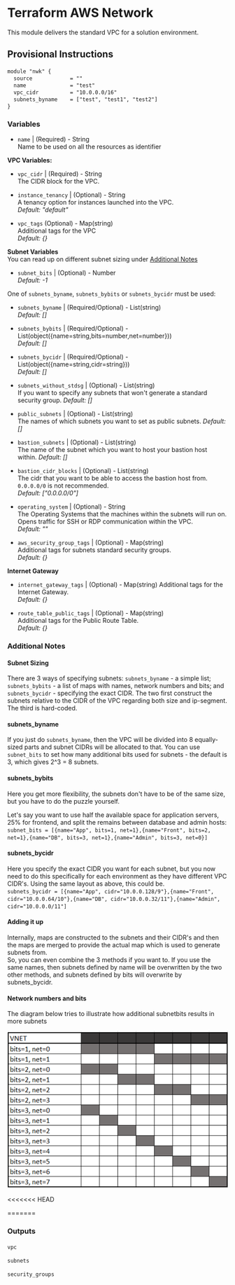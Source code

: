 # Terraform AWS Network
This module delivers the standard VPC for a solution environment.

## Provisional Instructions
```hcl
module "nwk" {
  source            = ""
  name              = "test"
  vpc_cidr          = "10.0.0.0/16"
  subnets_byname    = ["test", "test1", "test2"]
}
```

### Variables
* `name` | (Required) - String  
Name to be used on all the resources as identifier  

**VPC Variables:**
* `vpc_cidr` | (Required) - String  
The CIDR block for the VPC.  

* `instance_tenancy` | (Optional) - String  
A tenancy option for instances launched into the VPC.  
*Default: "default"*  

* `vpc_tags` (Optional) - Map(string)  
Additional tags for the VPC  
*Default: {}*  

**Subnet Variables**  
You can read up on different subnet sizing under [Additional Notes](###Additional-Notes)    
* `subnet_bits` | (Optional) - Number  
*Default: -1*  

One of `subnets_byname`, `subnets_bybits` or `subnets_bycidr` must be used:  
* `subnets_byname` | (Required/Optional) - List(string)   
*Default: []*  

* `subnets_bybits` | (Required/Optional) - List(object({name=string,bits=number,net=number}))   
*Default: []*  

* `subnets_bycidr` | (Required/Optional) - List(object({name=string,cidr=string}))   
*Default: []*  

* `subnets_without_stdsg` | (Optional) - List(string)  
If you want to specify any subnets that won't generate a standard security group.
*Default: []*  

* `public_subnets` | (Optional) - List(string)  
The names of which subnets you want to set as public subnets.
*Default: []*  

* `bastion_subnets` | (Optional) - List(string)  
The name of the subnet which you want to host your bastion host within.
*Default: []*  

* `bastion_cidr_blocks` | (Optional) - List(string)  
The cidr that you want to be able to access the bastion host from. `0.0.0.0/0` is not recommended.  
*Default: ["0.0.0.0/0"]*  

* `operating_system` | (Optional) - String  
The Operating Systems that the machines within the subnets will run on. Opens traffic for SSH or RDP communication within the VPC.    
*Default: ""*  

* `aws_security_group_tags` | (Optional) - Map(string)  
Additional tags for subnets standard security groups.  
*Default: {}*  

**Internet Gateway**    
* `internet_gateway_tags` | (Optional) - Map(string)
Additional tags for the Internet Gateway.  
*Default: {}*  

* `route_table_public_tags` | (Optional) - Map(string)  
Additional tags for the Public Route Table.  
*Default: {}*  

### Additional Notes  
#### Subnet Sizing  
There are 3 ways of specifying subnets: `subnets_byname` - a simple list; `subnets_bybits` - a list of maps with names, network numbers and bits; and `subnets_bycidr` - specifying the exact CIDR. The two first construct the subnets relative to the CIDR of the VPC regarding both size and ip-segment. The third is hard-coded.  

#### subnets_byname  
If you just do `subnets_byname`, then the VPC will be divided into 8 equally-sized parts and subnet CIDRs will be allocated to that. You can use `subnet_bits` to set how many additional bits used for subnets - the default is 3, which gives 2^3 = 8 subnets.  

#### subnets_bybits  
Here you get more flexibility, the subnets don't have to be of the same size, but you have to do the puzzle yourself.  

Let's say you want to use half the available space for application servers, 25% for frontend, and split the remains between database and admin hosts:  
`subnet_bits = [{name="App", bits=1, net=1},{name="Front", bits=2, net=1},{name="DB", bits=3, net=1},{name="Admin", bits=3, net=0}]`

#### subnets_bycidr
 Here you specify the exact CIDR you want for each subnet, but you now need to do this specifically for each environment as they have different VPC CIDR's. Using the same layout as above, this could be.  
 `subnets_bycidr = [{name="App", cidr="10.0.0.128/9"},{name="Front", cidr="10.0.0.64/10"},{name="DB", cidr="10.0.0.32/11"},{name="Admin", cidr="10.0.0.0/11"]`  
 
#### Adding it up
Internally, maps are constructed to the subnets and their CIDR's and then the maps are merged to provide the actual map which is used to generate subnets from.  
So, you can even combine the 3 methods if you want to. If you use the same names, then subnets defined by name will be overwritten by the two other methods, and subnets defined by bits will overwrite by subnets_bycidr.

#### Network numbers and bits
The diagram below tries to illustrate how additional subnetbits results in more subnets

![image](./picture/subnetsizes.PNG)
  
<<<<<<< HEAD

=======
### Outputs
`vpc`  

`subnets`  
  
`security_groups`     
